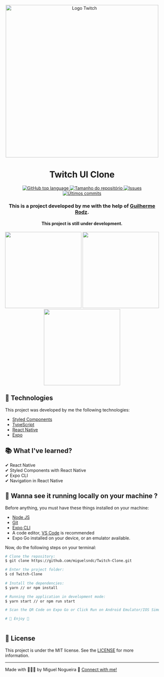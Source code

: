 <p align=center>
  <img src="https://res.cloudinary.com/db9t2jrhe/image/upload/v1615748406/twitch_xcrgpz.jpg" alt="Logo Twitch" width="500">
</p>

<h1 align="center">Twitch UI Clone</h1>

<p align="center">
  <a href="#language">
    <img alt="GitHub top language" src="https://img.shields.io/github/languages/top/miguelsndc/Twitch-Clone">
  </a>
  
  <a href="#repository-size">
    <img src="https://img.shields.io/github/repo-size/miguelsndc/Twitch-Clone" alt="Tamanho do repositório">
  </a>

  <a href="https://github.com/miguelsndc/Twitch-Clone/issues">
    <img src="https://img.shields.io/bitbucket/issues-raw/miguelsndc/Twitch-Clone" alt="Issues">
  </a>
  
  <a href="https://github.com/miguelsndc/Twitch-Clone/graphs/commit-activity">
    <img src="https://img.shields.io/github/last-commit/miguelsndc/Twitch-Clone" alt="Últimos commits">
  </a>
  
</p>

<h3 align="center">
  This is a project developed by me with the help of <a href="https://www.linkedin.com/in/guilhermerodz/">Guilherme Rodz</a>.
</h3>

<h4 align="center">
  This project is still under development.
</h4>

<p align="center">
  <img src="https://res.cloudinary.com/db9t2jrhe/image/upload/v1615750025/1615749872537_uevx5j.png" width="250"/>
  <img src="https://res.cloudinary.com/db9t2jrhe/image/upload/v1615750023/1615749855170_icsvwf.png" width="250"/>
  <img src="https://res.cloudinary.com/db9t2jrhe/image/upload/v1615750022/1615749839152_v4k0ns.png" width="250"/>
</p>


## 🚀 Technologies 
This project was developed by me the following technologies:

- [Styled Components](https://styled-components.com/)
- [TypeScript](https://www.typescriptlang.org/)
- [React Native](https://reactnative.dev/)
- [Expo](https://expo.io/)

## 📚 What I've learned?

✔ React Native<br>
✔ Styled Components with React Native<br>
✔ Expo CLI<br>
✔ Navigation in React Native<br>

## :rocket: Wanna see it running locally on your machine ?

Before anything, you must have these things installed on your machine:
- [Node JS](https://nodejs.org/en/)
- [Git](https://git-scm.com/)
- [Expo CLI](https://docs.expo.io/workflow/expo-cli/)
- A code editor, [VS Code](https://code.visualstudio.com/) is recommended
- Expo Go installed on your device, or an emulator available.

Now, do the following steps on your terminal:

```bash
# Clone the repository:
$ git clone https://github.com/miguelsndc/Twitch-Clone.git

# Enter the project folder:
$ cd Twitch-Clone
  
# Install the dependencies:
$ yarn // or npm install

# Running the application in development mode:
$ yarn start // or npm run start

# Scan the QR Code on Expo Go or Click Run on Android Emulator/IOS Simulator on Expo Developer Tools.

# 💖 Enjoy 💖
  
```

## 📝 License

This project is under the MIT license. See the [LICENSE](https://github.com/miguelsndc/Twitch-UI-Clone/blob/main/LICENSE) for more information.

---

Made with 👨🏽‍💻 by Miguel Nogueira 💖  [Connect with me!](https://www.linkedin.com/in/miguel-nogueira-a5a28a1b5/)
